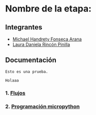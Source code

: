 # Nombre de la etapa:

## Integrantes

- [Michael Handrety Fonseca Arana](https://github.com/MichaelJF50)
- [Laura Daniela Rincón Pinilla](https://github.com/Laura03rincon)

## Documentación

    Esto es una prueba.

    Holaaa


### 1. [Flujos](/G01/flujos/flows.json)

### 2. [Programación micropython](/G01/micropython/test.pydd)


